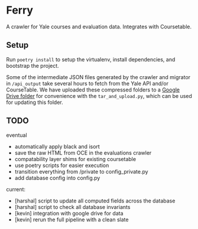 # Ferry
A crawler for Yale courses and evaluation data. Integrates with Coursetable.

## Setup
Run `poetry install` to setup the virtualenv, install dependencies, and bootstrap the project.

Some of the intermediate JSON files generated by the crawler and migrator in `/api_output` take several hours to fetch from the Yale API and/or CourseTable. We have uploaded these compressed folders to a [Google Drive folder](https://drive.google.com/drive/u/1/folders/14wl5ibpeLTQaVHK-DNTfLUaWb1N7lY7M) for convenience with the `tar_and_upload.py`, which can be used for updating this folder.

## TODO
eventual
- automatically apply black and isort
- save the raw HTML from OCE in the evaluations crawler
- compatability layer shims for existing coursetable
- use poetry scripts for easier execution
- transition everything from /private to config_private.py
- add database config into config.py

current:
- [harshal] script to update all computed fields across the database
- [harshal] script to check all database invariants
- [kevin] integration with google drive for data
- [kevin] rerun the full pipeline with a clean slate
